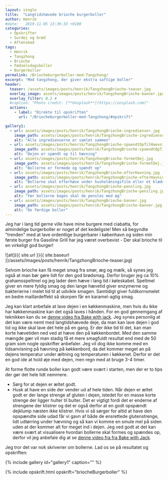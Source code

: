 ```yaml
---
layout: single
title:  "Langtidshævede brioche burgerboller"
author: Henrik
#date:   2019-11-05 13:39:33 +0100
categories:
  - Opskrifter   
  - Surdej og brød
  - Aftensmad 
tags: 
  - Henrik
  - Tangzhong
  - Brioche
  - Fødselsdagsboller
  - Burgerboller
permalink: /Briocheburgerboller-med-Tangzhong/
excerpt: "Med tangzhong, der giver ekstra saftige boller"
header:
  teaser: /assets/images/posts/henrik/TangzhongBrioche-teaser.jpg
  overlay_image: assets/images/posts/henrik/TangzhongBrioche-banner.jpg
  overlay_filter: 0.2 # 
  #caption: "Photo credit: [**Unsplash**](https://unsplash.com)"
  actions:
    - label: "Direkte til opskriften"
      url: "/Briocheburgerboller-med-Tangzhong/#opskrift"

gallery1:
  - url: assets/images/posts/henrik/TangzhongBrioche-ingredienser.jpg
    image_path: assets/images/posts/henrik/TangzhongBrioche-ingredienser.jpg
    alt: "Alle ingredienserne er samlet sammen"
  - url: assets/images/posts/henrik/TangzhongBrioche-spaendtOpTilHaevning.jpg
    image_path: assets/images/posts/henrik/TangzhongBrioche-spaendtOpTilHaevning.jpg
    alt: "Dejen er spændt op til hævning"  
  - url: assets/images/posts/henrik/TangzhongBrioche-formetDej.jpg
    image_path: assets/images/posts/henrik/TangzhongBrioche-formetDej.jpg
    alt: "Bollerne er formede og spændt op"  
  - url: assets/images/posts/henrik/TangzhongBrioche-efterHavning.jpg
    image_path: assets/images/posts/henrik/TangzhongBrioche-efterHavning.jpg
    alt: "Bollerne skal efterhæve under husholdningsfilm eller et klæde"
  - url: assets/images/posts/henrik/TangzhongBrioche-pensling.jpg
    image_path: assets/images/posts/henrik/TangzhongBrioche-pensling.jpg
    alt: "Før bollerne bages skal de pensles med æg" 
  - url: assets/images/posts/henrik/TangzhongBrioche-banner.jpg
    image_path: assets/images/posts/henrik/TangzhongBrioche-banner.jpg
    alt: "De færdige boller"
---
```


Jeg har i lang tid gerne ville have mine burgere med ciabatta, for almindelige burgerboller er noget af det kedeligste! Men så begyndte "trenden" med at lave ordentlige burgerbarer i københavn og siden min første burger fra Gasoline Grill har jeg været overbevist - Der skal brioche til en virkeligt god burger! 

![alt]({{ site.url }}{{ site.baseurl }}/assets/images/posts/henrik/TangzhongBrioche-teaser.jpg)

Selvom brioche kan få meget smag fra smør, æg og mælk, så synes jeg også at man bør gøre lidt for den god brødsmag. Derfor bruger jeg ca 10% grahamsspeltmel og jeg lader dem hæve i lang tid i køleskabet. Speltmel giver en mere fyldig smag og den lange hævetid giver enzymerne og bakterierne i melet tid til at udvikle smagen. Samtidigt giver fuldkornsmelet en bedre maillardeffekt så skorpen får en karamel-agtig smag. 

Jeg kan klart anbefale at lave dejen i en køkkenmaskine, men hvis du ikke har køkkenmaskine kan det også laves i hånden. For en god gennemgang af teknikken kan du se [denne video fra Bake with jack][BakewJackBrioche]. 
Jeg synes personlig at det kan være nemt med langtidshævede deje, da man kan lave dejen i god tid og ikke skal lave det hele på en gang. Er der ikke tid til det, kan man korte hævetiden ned ved at hæve den på køkkenbordet. Med den samme mængde gær vil man stadig få et mere smagfuldt resultat end med de 50 gram som nogle opskrifter anbefaler. Jeg vil dog ikke komme med en tidsanvisning på hævning på køkkenbord, da det kommer meget an på dejens temperatur under æltning og temperaturen i køkkenet. Derfor er det en god ide at hold øje med dejen, men regn med at bruge 3-4 timer.

At forme flotte runde boller kan godt være svært i starten, men der er to tips der gør det hele lidt nemmere. 
* Sørg for at dejen er æltet godt.
* Husk at have en side der vender ud af hele tiden. 
Når dejen er æltet godt er der lange strenge af gluten i dejen, istedet for en masse korte strenge der ligger hulter til bulter. Det er vigtigt fordi det er enderne af strengene der klistrer og det er også derfor at en godt opspændt dejklump næsten ikke klistrer. Hvis vi så sørger for altid at have den opspændte side udad får vi gavn af både de ensrettede glutenstrenge, lidt udtørring under hævning og så kan vi komme en smule mel på siden uden at der kommer alt for meget ind i dejen.
Jeg ved godt at det kan være svært at visualisere hvordan bollerne skal formes og spændes op, derfor vil jeg anbefale dig at se [denne video fra fra Bake with Jack][BakewJackShape].

Jeg tror det var nok skriverier om bollerne. Lad os se på resultatet og opskriften:



{% include gallery id="gallery1"  caption="" %}

{% include opskrift.html opskrift="briocheBurgerboller" %}

[BakewJackBrioche]: https://www.bakewithjack.co.uk/videos/2019/6/20/bread-tip-203-how-to-get-butter-into-your-brioche-by-hand-3W3Rw
[BakewJackShape]: https://www.bakewithjack.co.uk/videos/2018/2/15/bread-tip-51-how-to-shape-up-perfect-bread-rolls
